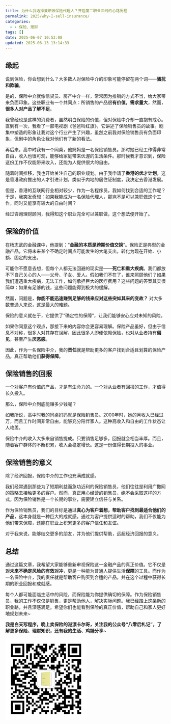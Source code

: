 ```yaml
---
title: 为什么我选择兼职做保险代理人？开启第二职业曲线的心路历程
permalink: 2025/why-I-sell-insurance/
categories:
  - - 保险、理财
tags: []
date: 2025-06-07 10:53:08
updated: 2025-06-13 13:14:33
---
```

## 缘起

说到保险，你会想到什么？大多数人对保险中介的印象可能停留在两个词——**骚扰和欺骗**。

是的，保险中介就像信贷员、房产中介一样，常常因为推销的方式不当，给大家带来负面印象。这些职业有一个共同点：所销售的产品很**有价值，需求量大**，然而，**很多人对产品了解不足**。

<!--more-->

我曾经也是这样的消费者，虽然明白保险的价值，但对保险中介却一直抱有戒心。直到有一次，我看了一部电视剧《爸爸叫红旗》，它讲述了保险销售员的故事。剧集中塑造的形象让我对这个行业产生了兴趣，虽然之前我对保险销售员有负面印象，但剧中的角色让我对他们有了新的看法。

再后来，高中时我有一个同桌，他妈妈是一名保险销售员。那时她已经工作得非常自由，收入也很可观，能够给家庭带来优渥的生活条件。那时候我才意识到，保险这份工作不仅能带来收入，还能为人提供很大的自由。

随着时间推移，我也开始关注自己的职业规划。由于我申请了**香港的优才计划**，这是香港政府推出的人才引进计划，类似于内地的居住证制度，我决定去香港发展。

但是，香港的互联网行业相对较少，作为一名程序员，我如何找到合适的工作呢？于是，我突发奇想：如果我能成为一名保险代理人，那岂不是可以兼职做这个工作，同时又能享有较大的自由时间？

经过咨询理财顾问，我得知这个职业完全可以兼职做，这个想法便开始了。

## 保险的价值

在杨志武的金融课中，他提到：“**金融的本质是跨期价值交换**”。保险正是典型的金融产品，它将未来某个不确定时间点可能发生的大笔支出，转化为现在开始、小额、固定的支出。

可能你不愿意去想，但每个人都无法回避的现实是——**死亡和重大疾病**。我们都放不下自己关心的人——父母、子女、爱人。假如我们不在了，谁来照顾他们？如果我们遭遇重大疾病，无法工作，如何承担巨大的医疗费用？这些问题的答案其实很简单：如果有足够的钱，这些问题能得到极大的缓解。

然而，问题是，**你能不能迅速赚到足够的钱来应对这些突如其来的变故？** 对大多数普通人来说，这是最大的难题。

保险的意义就在于，它提供了“确定性的保障”，让我们能够安心应对未知的风险。

如果你同意这个观点，那接下来的内容你会更容易理解。保险产品虽好，但由于信息不对称，很多人对其存在误解，因此很多人即便依赖保险，也对从业者持有**偏见**，甚至产生**厌恶感**。

因此，作为一名保险中介，我的**责任**就是帮助更多的客户找到合适且划算的保险产品，真正帮助他们**获得保障**。

## 保险销售的回报

一个对客户有价值的产品，才是有生命力的。一个对从业者有回报的工作，才值得长久投入。

那么，保险中介到底能赚多少钱呢？

如我所说，高中时我的同桌妈妈就是保险销售员。2000年时，她的月收入已经过万，而且工作时间非常自由，能够充分陪伴家人。这种高收入和自由的工作状态让人艳羡。

保险中介的收入大多来自销售提成。只要销售足够多，回报就会相当丰厚。而且，随着客户群体的不断积累，收入会稳定增长。这是一份值得长期投入的事业。

## 保险销售的意义

除了经济回报，保险中介的工作也充满成就感。

我们经常遇到那些为了短期利益而急功近利的保险销售员，他们往往是利用广撒网的策略去接触更多的客户。然而，真正用心经营的销售员，绝不会采取这样的方式，因为保险销售是一个长期的事业，需要建立信任与关系。

作为保险销售员，我们的目标是通过**真心为客户着想，帮助客户找到最适合他们的产品**，这本身就是一种巨大的成就感。通过为客户提供适时的帮助，我们不仅能为他们带来保障，还能在职业上积累更多的客户信任和友谊。

对于我来说，能够结交更多的朋友，并为他们提供帮助，远超经济回报的意义。

## 总结

通过这篇文章，我希望大家能够重新审视保险这一金融产品的真正价值。它不仅是**对未来不确定风险的有效对冲**，更是一种能为普通人提供生活**保障**的工具。而作为一名保险中介，我的责任就是帮助客户购买到合适的产品，并在这个过程中获得长期的职业回报和成就感。

每个人都可能面临生活中的风险，而保险能为你提供确切的保障。作为保险销售员，我的工作不仅仅是销售，更是帮助他人，解决实际问题。我已经踏上这条新的职业路，并且深感满足。希望你们也能看到保险的真正价值，帮助自己和家人更好地规划未来~

**我是白天写程序，晚上卖保险的港漂卡尔哥，关注我的公众号“八零后札记”，了解更多保险、理财知识，还有我的生活、鸡娃分享~**


![](../../images/2025/06/my_qr_code.png)